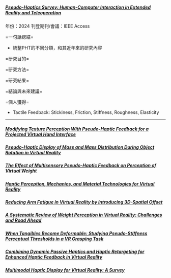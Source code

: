 ##### [Pseudo-Haptics Survey: Human-Computer Interaction in Extended Reality and Teleoperation](https://doi.org/10.1109/ACCESS.2024.3409449)
年份：2024
刊登期刊/會議：IEEE Access

=一句話總結=
- 統整PHT的不同分類，和其近年來的研究內容

=研究目的=

=研究方法=

=研究結果=

=結論與未來建議=

=個人獲得=
- Tactile Feedback: Stickiness, Friction, Stiffness, Roughness, Elasticity

---
##### [Modifying Texture Perception With Pseudo-Haptic Feedback for a Projected Virtual Hand Interface](https://doi.org/10.1109/ACCESS.2020.3006440) 
##### [Pseudo-Haptic Display of Mass and Mass Distribution During Object Rotation in Virtual Reality](https://doi.org/10.1109/TVCG.2020.2973056)
##### [The Effect of Multisensory Pseudo-Haptic Feedback on Perception of Virtual Weight](https://doi.org/10.1109/ACCESS.2022.3140438)
##### [Haptic Perception, Mechanics, and Material Technologies for Virtual Reality](https://doi.org/10.1002/adfm.202008186)
##### [Reducing Arm Fatigue in Virtual Reality by Introducing 3D-Spatial Offset](https://doi.org/10.1109/ACCESS.2021.3075769)
##### [A Systematic Review of Weight Perception in Virtual Reality: Challenges and Road Ahead](https://doi.org/10.1109/ACCESS.2021.3131525)
##### [When Tangibles Become Deformable: Studying Pseudo-Stiffness Perceptual Thresholds in a VR Grasping Task](https://doi.org/10.1109/TVCG.2023.3247083)
##### [Combining Dynamic Passive Haptics and Haptic Retargeting for Enhanced Haptic Feedback in Virtual Reality](https://doi.org/10.1109/TVCG.2021.3067777)
##### [Multimodal Haptic Display for Virtual Reality: A Survey](https://doi.org/10.1109/TIE.2019.2920602)
